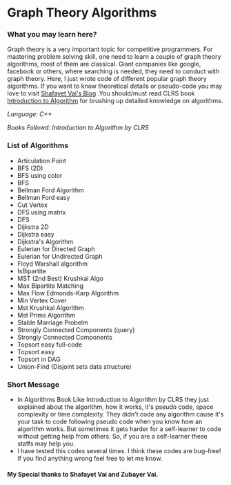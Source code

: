 # Graph Theory Algorithms

### What you may learn here?
Graph theory is a very important topic for competitive programmers. For mastering problem solving skill, one need to learn a couple of graph theory algorithms, most of them are classical. Giant companies like google, facebook or others, where searching is needed, they need to conduct with graph theory. Here, I just wrote code of different popular graph theory algorithms. If you want to know theoretical details or pseudo-code you may love to visit [Shafayet Vai's Blog](http://www.shafaetsplanet.com/planetcoding/) .You should/must read CLRS book [Introduction to Algorithm](https://www.amazon.com/Introduction-Algorithms-3rd-MIT-Press/dp/0262033844) for brushing up detailed knowledge on algorithms.

*Language: C++*

*Books Followd: Introduction to Algorithm by CLRS*

### List of Algorithms
- Articulation Point
- BFS (2D)
- BFS using color
- BFS
- Bellman Ford Algorithm
- Bellman Ford easy
- Cut Vertex
- DFS using matrix
- DFS
- Dijkstra 2D
- Dijkstra easy
- Dijkstra's Algorithm
- Eulerian for Directed Graph
- Eulerian for Undirected Graph
- Floyd Warshall algorithm
- IsBipartite
- MST (2nd Best) Krushkal Algo
- Max Bipartite Matching
- Max Flow Edmonds-Karp Algorithm
- Min Vertex Cover
- Mst Krushkal Algorithm
- Mst Prims Algorithm
- Stable Marriage Probelm
- Strongly Connected Components (query)
- Strongly Connected Components
- Topsort easy full-code
- Topsort easy
- Topsort in DAG
- Union-Find (Disjoint sets data structure)

### Short Message
- In Algorithms Book Like Introduction to Algorithm by CLRS they just explained about the algorithm, how it works, it's pseudo code, space complexity or time complexity. They didn't code any algorithm cause it's your task to code following pseudo code when you know how an algorithm works. But sometimes it gets harder for a self-learner to code without getting help from others. So, if you are a self-learner these staffs may help you.
- I have tested this codes several times. I think these codes are bug-free! If you find anything wrong feel free to let me know.

#### My Special thanks to Shafayet Vai and Zubayer Vai.
